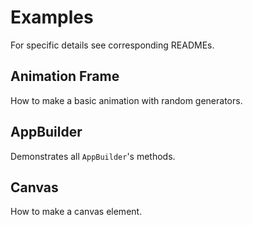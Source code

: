 # Examples
For specific details see corresponding READMEs.

## Animation Frame
How to make a basic animation with random generators.

## AppBuilder
Demonstrates all `AppBuilder`'s methods.

## Canvas
How to make a canvas element.
